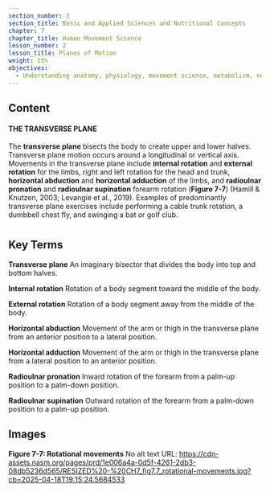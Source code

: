 ```yaml
---
section_number: 3
section_title: Basic and Applied Sciences and Nutritional Concepts
chapter: 7
chapter_title: Human Movement Science
lesson_number: 2
lesson_title: Planes of Motion
weight: 15%
objectives:
  - Understanding anatomy, physiology, movement science, metabolism, nutrition, and supplementation.
---
```


## Content
#### THE TRANSVERSE PLANE

The **transverse plane** bisects the body to create upper and lower halves. Transverse plane motion occurs around a longitudinal or vertical axis. Movements in the transverse plane include **internal rotation** and **external rotation** for the limbs, right and left rotation for the head and trunk, **horizontal abduction** and **horizontal adduction** of the limbs, and **radioulnar pronation** and **radioulnar supination** forearm rotation (**Figure 7-7**) (Hamill & Knutzen, 2003; Levangie et al., 2019). Examples of predominantly transverse plane exercises include performing a cable trunk rotation, a dumbbell chest fly, and swinging a bat or golf club.

#

## Key Terms

**Transverse plane**
An imaginary bisector that divides the body into top and bottom halves.

**Internal rotation**
Rotation of a body segment toward the middle of the body.

**External rotation**
Rotation of a body segment away from the middle of the body.

**Horizontal abduction**
Movement of the arm or thigh in the transverse plane from an anterior position to a lateral position.

**Horizontal adduction**
Movement of the arm or thigh in the transverse plane from a lateral position to an anterior position.

**Radioulnar pronation**
Inward rotation of the forearm from a palm-up position to a palm-down position.

**Radioulnar supination**
Outward rotation of the forearm from a palm-down position to a palm-up position.

## Images

**Figure 7-7: Rotational movements**
No alt text
URL: https://cdn-assets.nasm.org/pages/prd/1e006a4a-0d5f-4261-2db3-08db5236d565/RESIZED%20-%20CH7_fig7.7_rotational-movements.jpg?cb=2025-04-18T19:15:24.5684533
